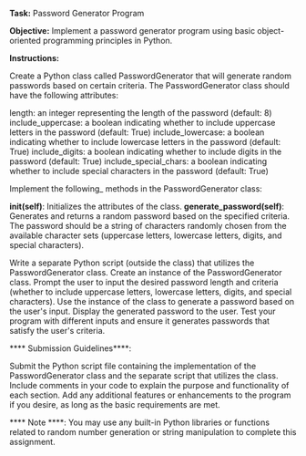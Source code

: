 **Task:** Password Generator Program

**Objective:** Implement a password generator program using basic object-oriented programming principles in Python.

**Instructions:**

Create a Python class called PasswordGenerator that will generate random passwords based on certain criteria.
The PasswordGenerator class should have the following attributes:

length: an integer representing the length of the password (default: 8)
include_uppercase: a boolean indicating whether to include uppercase letters in the password (default: True)
include_lowercase: a boolean indicating whether to include lowercase letters in the password (default: True)
include_digits: a boolean indicating whether to include digits in the password (default: True)
include_special_chars: a boolean indicating whether to include special characters in the password (default: True)

Implement the following_ methods in the PasswordGenerator class:

**__init__(self)**: Initializes the attributes of the class.
**generate_password(self)**: Generates and returns a random password based on the specified criteria. The password should be a string of characters randomly chosen from the available character sets (uppercase letters, lowercase letters, digits, and special characters).

Write a separate Python script (outside the class) that utilizes the PasswordGenerator class.
Create an instance of the PasswordGenerator class.
Prompt the user to input the desired password length and criteria (whether to include uppercase letters, lowercase letters, digits, and special characters).
Use the instance of the class to generate a password based on the user's input.
Display the generated password to the user.
Test your program with different inputs and ensure it generates passwords that satisfy the user's criteria.

**** Submission Guidelines****:

Submit the Python script file containing the implementation of the PasswordGenerator class and the separate script that utilizes the class.
Include comments in your code to explain the purpose and functionality of each section.
Add any additional features or enhancements to the program if you desire, as long as the basic requirements are met.

**** Note ****: You may use any built-in Python libraries or functions related to random number generation or string manipulation to complete this assignment.
